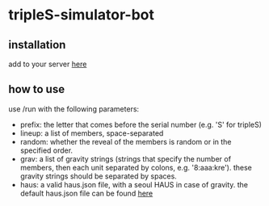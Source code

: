 # tripleS-simulator-bot

## installation 
add to your server [here](https://discord.com/api/oauth2/authorize?client_id=1041703388057960479&permissions=2048&scope=bot%20applications.commands)

## how to use
use /run with the following parameters:
- prefix: the letter that comes before the serial number (e.g. 'S' for tripleS)
- lineup: a list of members, space-separated
- random: whether the reveal of the members is random or in the specified order.
- grav: a list of gravity strings (strings that specify the number of members, then each unit separated by colons, e.g. '8:aaa:kre'). these gravity strings should be separated by spaces.
- haus: a valid haus.json file, with a seoul HAUS in case of gravity. the default haus.json file can be found [here](https://github.com/shuu-wasseo/tripleS-simulator-bot/blob/main/haus.json)
